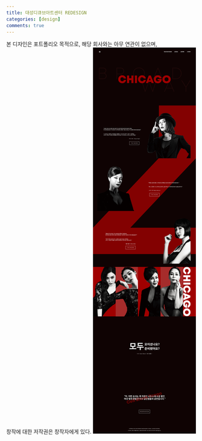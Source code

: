 ```yaml
---
title: 대성디큐브아트센터 REDESIGN
categories: [design]
comments: true
---
```


본 디자인은 포트폴리오 목적으로, 해당 회사와는 아무 연관이 없으며, <br>
창작에 대한 저작권은 창작자에게 있다.
![WEB](/assets/img/remain_pc.jpg)